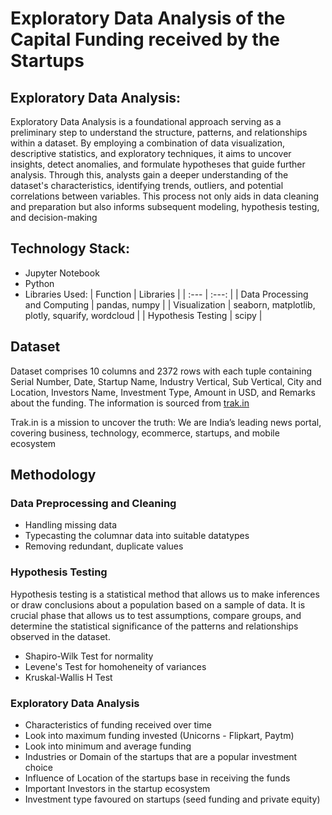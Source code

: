 # Exploratory Data Analysis of the Capital Funding received by the Startups

## Exploratory Data Analysis:
Exploratory Data Analysis is a foundational approach serving as a preliminary step to understand the structure, patterns, and relationships within a dataset. By employing a combination of data visualization, descriptive statistics, and exploratory techniques, it aims to uncover insights, detect anomalies, and formulate hypotheses that guide further analysis. Through this, analysts gain a deeper understanding of the dataset's characteristics, identifying trends, outliers, and potential correlations between variables. This process not only aids in data cleaning and preparation but also informs subsequent modeling, hypothesis testing, and decision-making

## Technology Stack:
* Jupyter Notebook
* Python
* Libraries Used:
| Function | Libraries  | 
| :---          | :---:          |
| Data Processing and Computing  | pandas, numpy |
| Visualization         | seaborn, matplotlib, plotly, squarify, wordcloud          |
| Hypothesis Testing  | scipy |

## Dataset
Dataset comprises 10 columns and 2372 rows with each tuple containing Serial Number, Date, Startup Name, Industry Vertical, Sub Vertical, City and Location, Investors Name, Investment Type, Amount in USD, and Remarks about the funding. The information is sourced from [trak.in](https://trak.in/india-startup-funding-investment-2015/)

Trak.in is a mission to uncover the truth: We are India’s leading news portal, covering business, technology, ecommerce, startups, and mobile ecosystem

## Methodology

### Data Preprocessing and Cleaning
* Handling missing data
* Typecasting the columnar data into suitable datatypes
* Removing redundant, duplicate values

### Hypothesis Testing
Hypothesis testing is a statistical method that allows us to make inferences or draw conclusions about a population based on a sample of data. It is crucial phase that allows us to test assumptions, compare groups, and determine the statistical significance of the patterns and relationships observed in the dataset.

* Shapiro-Wilk Test for normality
* Levene's Test for homoheneity of variances
* Kruskal-Wallis H Test

### Exploratory Data Analysis

* Characteristics of funding received over time
* Look into maximum funding invested (Unicorns - Flipkart, Paytm)
* Look into minimum and average funding
* Industries or Domain of the startups that are a popular investment choice
* Influence of Location of the startups base in receiving the funds
* Important Investors in the startup ecosystem
* Investment type favoured on startups (seed funding and private equity)
